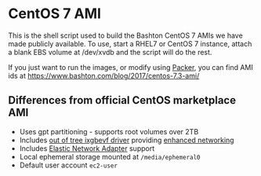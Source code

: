 # CentOS 7 AMI

This is the shell script used to build the Bashton CentOS 7 AMIs we have
made publicly available.  To use, start a RHEL7 or CentOS 7 instance,
attach a blank EBS volume at /dev/xvdb and the script will do the rest.

If you just want to run the images, or modify using
[Packer](http://packer.io/), you can find AMI ids at
https://www.bashton.com/blog/2017/centos-7.3-ami/

## Differences from official CentOS marketplace AMI

- Uses gpt partitioning - supports root volumes over 2TB
- Includes [out of tree ixgbevf
  driver](http://sourceforge.net/projects/e1000/files/ixgbevf%20stable/3.2.2/)
  providing [enhanced
networking](http://docs.aws.amazon.com/AWSEC2/latest/UserGuide/enhanced-networking.html)
- Includes [Elastic Network
  Adapter](https://aws.amazon.com/blogs/aws/elastic-network-adapter-high-performance-network-interface-for-amazon-ec2/)
support
- Local ephemeral storage mounted at `/media/ephemeral0`
- Default user account `ec2-user`

